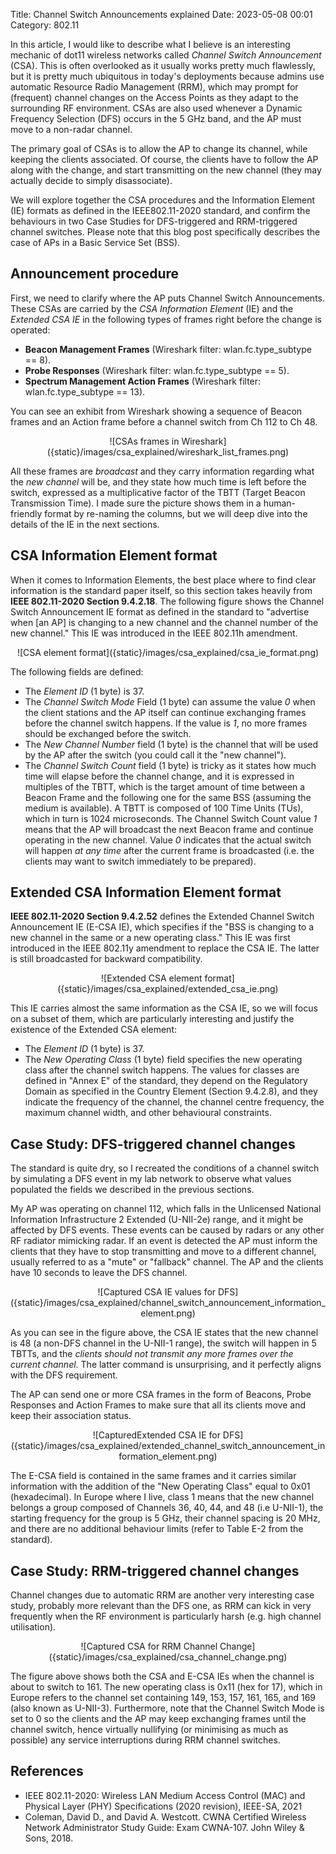 Title: Channel Switch Announcements explained
Date: 2023-05-08 00:01
Category: 802.11

In this article, I would like to describe what I believe is an interesting 
mechanic of dot11 wireless networks called _Channel Switch Announcement_ (CSA). 
This is often overlooked as it usually works pretty much flawlessly, but it is
pretty much ubiquitous in today's deployments because admins
use automatic Resource Radio Management (RRM), which may prompt for 
(frequent) channel changes on the Access Points as they adapt to the surrounding
RF environment. CSAs are also used whenever a Dynamic Frequency Selection (DFS)
occurs in the 5 GHz band, and the AP must move to a non-radar channel.

The primary goal of CSAs is to allow the AP to change its channel, while keeping
the clients associated. Of course, the clients have to follow the AP along with 
the change, and start transmitting on the new channel (they may actually decide
to simply disassociate).

We will explore together the CSA procedures and the Information Element (IE) 
formats as defined in the IEEE802.11-2020 standard, and confirm the behaviours
in two Case Studies for DFS-triggered and RRM-triggered channel switches.
Please note that this blog post specifically describes the case of APs in a 
Basic Service Set (BSS).

## Announcement procedure

First, we need to clarify where the AP puts Channel Switch Announcements. 
These CSAs are carried by the _CSA Information Element_ (IE) and the _Extended_
_CSA IE_ in the following types of frames right before the change is operated:

- **Beacon Management Frames** (Wireshark filter: wlan.fc.type_subtype == 8).
- **Probe Responses** (Wireshark filter: wlan.fc.type_subtype == 5).
- **Spectrum Management Action Frames** (Wireshark filter: wlan.fc.type_subtype == 13).

You can see an exhibit from Wireshark showing a sequence of Beacon frames and
an Action frame before a channel switch from Ch 112 to Ch 48.

<center>
    ![CSAs frames in Wireshark]({static}/images/csa_explained/wireshark_list_frames.png)
</center>

All these frames are _broadcast_ and they carry information regarding what the
_new channel_ will be, and they state how much time is left before the switch, 
expressed as a multiplicative factor of the 
TBTT (Target Beacon Transmission Time). 
I made sure the picture shows them  in a human-friendly format by re-naming the 
columns, but we will deep dive into the details of the IE in the next sections.

## CSA Information Element format

When it comes to Information Elements, the best place where to find clear
information is the standard paper itself, so this section takes heavily from
**IEEE 802.11-2020 Section 9.4.2.18**. The following figure shows the Channel
Switch Announcement IE format as defined in the standard to "advertise when [an 
AP] is changing to a new channel and the channel number of the new channel."
 This IE was introduced in the IEEE 802.11h amendment.

<center>
    ![CSA element format]({static}/images/csa_explained/csa_ie_format.png)
</center>

The following fields are defined:

- The _Element ID_ (1 byte) is 37.
- The _Channel Switch Mode_ Field (1 byte) can assume the value _0_ when the 
  client stations and the AP itself can continue exchanging frames before the
  channel switch happens. If the value is _1_, no more frames should be
  exchanged before the switch.
- The _New Channel Number_ field (1 byte) is the channel that will be used
  by the AP after the switch (you could call it the "new channel").
- The _Channel Switch Count_ field (1 byte) is tricky as it states how much
  time will elapse before the channel change, and it is expressed in multiples 
  of the TBTT, which is the target amount of time between a Beacon Frame and the 
  following one for the same BSS (assuming the medium is available). A TBTT is 
  composed of 100 Time Units (TUs), which in turn is 1024 
  microseconds. The Channel Switch Count value _1_ means that the AP will
  broadcast the next Beacon frame and continue operating in the new channel.
  Value _0_ indicates that the actual switch will happen _at any time_ after the 
  current frame is broadcasted (i.e. the clients may want to switch immediately
  to be prepared).


## Extended CSA Information Element format

**IEEE 802.11-2020 Section 9.4.2.52** defines the Extended Channel Switch
Announcement IE (E-CSA IE), which specifies if the "BSS is changing to a new 
channel in the same or a new operating class." This IE was first introduced in 
the IEEE 802.11y amendment to replace the CSA IE. The latter is still 
broadcasted for backward compatibility.

<center>
    ![Extended CSA element format]({static}/images/csa_explained/extended_csa_ie.png)
</center>

This IE carries almost the same information as the CSA IE, so we will focus on 
a subset of them, which are particularly interesting and justify the existence 
of the Extended CSA element:

- The _Element ID_ (1 byte) is 37.
- The _New Operating Class_ (1 byte) field specifies the new operating class
  after the channel switch happens. The values for classes are defined in 
  "Annex E" of the standard, they depend on the Regulatory Domain as specified 
  in the Country Element (Section 9.4.2.8), and they indicate the frequency of 
  the channel, the channel centre frequency, the maximum channel width, and 
  other behavioural constraints.

## Case Study: DFS-triggered channel changes

The standard is quite dry, so I recreated the conditions of a channel switch by 
simulating a DFS event in my lab network to observe what values populated the 
fields we described in the previous sections.

My AP was operating on channel 112, which falls in the 
Unlicensed National Information Infrastructure 2 Extended (U-NII-2e) range, and 
it might be affected by DFS events. These events can be caused by radars or any
other RF radiator mimicking radar. If an event is detected the AP must inform
the clients that they have to stop transmitting and move to a different channel,
usually referred to as a "mute" or "fallback" channel. The AP
and the clients have 10 seconds to leave the DFS channel.

<center>
    ![Captured CSA IE values for DFS]({static}/images/csa_explained/channel_switch_announcement_information_element.png)
</center>

As you can see in the figure above, the CSA IE states that the new channel is 
48 (a non-DFS channel in the U-NII-1 range), the switch will happen in 5 TBTTs,
and the _clients should not transmit any more frames over the current channel_.
The latter command is unsurprising, and it perfectly aligns with the 
DFS requirement.

The AP can send one or more CSA frames in the form of Beacons, Probe Responses 
and Action Frames to make sure that all its clients move and keep 
their association status.

<center>
    ![CapturedExtended CSA IE for DFS]({static}/images/csa_explained/extended_channel_switch_announcement_information_element.png)
</center>

The E-CSA field is contained in the same frames and it carries similar 
information with the addition of the "New Operating Class" equal to 0x01 
(hexadecimal). In Europe where I live, class 1 means that the new channel 
belongs a group composed of Channels 36, 40, 44, and 48 (i.e U-NII-1), the 
starting frequency for the group is 5 GHz, their channel spacing is 20 MHz, and
there are no additional behaviour limits (refer to Table E-2 from the standard).

## Case Study: RRM-triggered channel changes

Channel changes due to automatic RRM are another very interesting case study,
probably more relevant than the DFS one, as RRM can kick in very frequently 
when the RF environment is particularly harsh (e.g. high channel utilisation).

<center>
    ![Captured CSA for RRM Channel Change]({static}/images/csa_explained/csa_channel_change.png)
</center>

The figure above shows both the CSA and E-CSA IEs when the channel is about to 
switch to 161. The new operating class is 0x11 (hex for 17), which in Europe 
refers to the channel set containing 149, 153, 157, 161, 165, and 169 (also
known as U-NII-3).
Furthermore, note that the Channel Switch Mode is set to 0 so the 
clients and the AP may keep exchanging frames until the channel switch, hence 
virtually nullifying (or minimising as much as possible) any service 
interruptions during RRM channel switches.

## References
- IEEE 802.11-2020: Wireless LAN Medium Access Control (MAC) and Physical Layer 
  (PHY) Specifications (2020 revision), IEEE-SA, 2021
- Coleman, David D., and David A. Westcott. CWNA Certified Wireless Network 
  Administrator Study Guide: Exam CWNA-107. John Wiley & Sons, 2018.
